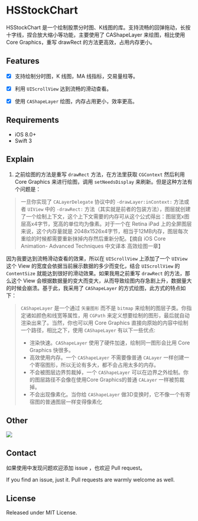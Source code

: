 # HSStockChart
HSStockChart 是一个绘制股票分时图、K线图的库。支持流畅的回弹拖动，长按十字线，捏合放大缩小等功能，主要使用了 CAShapeLayer 来绘图，相比使用 Core Graphics，重写 drawRect 的方法更高效，占用内存更小。

## Features
- [x] 支持绘制分时图，K 线图，MA 线指标，交易量柱等。
- [x] 利用 `UIScrollView` 达到流畅的滑动查看。
- [x] 使用 `CAShapeLayer` 绘图，内存占用更小，效率更高。


## Requirements

- iOS 8.0+
- Swift 3


## Explain

1. 之前绘图的方法是重写 `drawRect` 方法，在方法里获取 `CGContext` 然后利用Core Graphics 来进行绘图，调用 `setNeedsDisplay` 来刷新。但是这种方法有个问题是：
>一旦你实现了 `CALayerDelegate` 协议中的 `-drawLayer:inContext:` 方法或者 `UIView` 中的 `-drawRect:` 方法（其实就是前者的包装方法），图层就创建了一个绘制上下文，这个上下文需要的内存可从这个公式得出：图层宽x图层高x4字节，宽高的单位均为像素。对于一个在 Retina iPad 上的全屏图层来说，这个内存量就是 2048x1526x4字节，相当于12MB内存，图层每次重绘的时候都需要重新抹掉内存然后重新分配。【摘自 iOS Core Animation- Advanced Techniques 中文译本 高效绘图一章】

因为我要达到流畅滑动查看的效果，所以在 `UIScrollView` 上添加了一个 `UIView` 这个 View 的宽度会依据当前展示数据的多少而变化，结合 `UIScrollView` 的 `ContentSize` 就能达到很好的滑动效果。如果我用之前重写 `drawRect` 的方法，那么这个 View 会根据数据量的变大而变大，从而导致绘图内存急剧上升，数据量大的时候会崩溃。基于此，我采用了 `CAShapeLayer` 的方式绘图，此方式的特点如下：
>`CAShapeLayer` 是一个通过 `矢量图形` 而不是 `bitmap` 来绘制的图层子类。你指定诸如颜色和线宽等属性，用 `CGPath` 来定义想要绘制的图形，最后就自动渲染出来了。当然，你也可以用 Core Graphics 直接向原始的内容中绘制一个路径，相比之下，使用 `CAShapeLayer` 有以下一些优点:
>- 渲染快速。`CAShapeLayer`  使用了硬件加速，绘制同一图形会比用 Core Graphics 快很多。
>- 高效使用内存。一个 `CAShapeLayer` 不需要像普通 `CALayer` 一样创建一个寄宿图形，所以无论有多大，都不会占用太多的内存。 
>- 不会被图层边界剪裁掉，一个 `CAShapeLayer` 可以在边界之外绘制。你的图层路径不会像在使用Core Graphics的普通 `CALayer` 一样被剪裁掉。
>- 不会出现像素化。当你给 `CAShapeLayer` 做3D变换时，它不像一个有寄宿图的普通图层一样变得像素化



## Other
![](https://github.com/zyphs21/HSStockChart/blob/master/HSStockChartDemo/HSStockChart.gif)


## Contact

如果使用中发现问题欢迎添加 issue ，也欢迎 Pull request。

If you find an issue, just it. Pull requests are warmly welcome as well.

## License

Released under MIT License.

